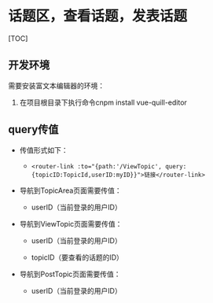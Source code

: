 # 话题区，查看话题，发表话题

[TOC]

## 开发环境

需要安装富文本编辑器的环境：

1. 在项目根目录下执行命令cnpm install vue-quill-editor 

## query传值

* 传值形式如下：

    * `<router-link :to="{path:'/ViewTopic', query:{topicID:TopicId,userID:myID}}">链接</router-link>`

* 导航到TopicArea页面需要传值：

    * userID（当前登录的用户ID）

* 导航到ViewTopic页面需要传值：

    * userID（当前登录的用户ID）

    * topicID（要查看的话题的ID）

* 导航到PostTopic页面需要传值：

    * userID（当前登录的用户ID）